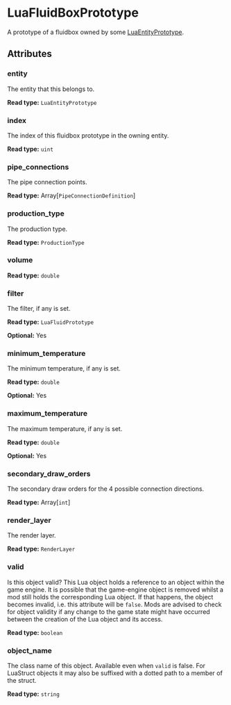# LuaFluidBoxPrototype

A prototype of a fluidbox owned by some [LuaEntityPrototype](runtime:LuaEntityPrototype).

## Attributes

### entity

The entity that this belongs to.

**Read type:** `LuaEntityPrototype`

### index

The index of this fluidbox prototype in the owning entity.

**Read type:** `uint`

### pipe_connections

The pipe connection points.

**Read type:** Array[`PipeConnectionDefinition`]

### production_type

The production type.

**Read type:** `ProductionType`

### volume

**Read type:** `double`

### filter

The filter, if any is set.

**Read type:** `LuaFluidPrototype`

**Optional:** Yes

### minimum_temperature

The minimum temperature, if any is set.

**Read type:** `double`

**Optional:** Yes

### maximum_temperature

The maximum temperature, if any is set.

**Read type:** `double`

**Optional:** Yes

### secondary_draw_orders

The secondary draw orders for the 4 possible connection directions.

**Read type:** Array[`int`]

### render_layer

The render layer.

**Read type:** `RenderLayer`

### valid

Is this object valid? This Lua object holds a reference to an object within the game engine. It is possible that the game-engine object is removed whilst a mod still holds the corresponding Lua object. If that happens, the object becomes invalid, i.e. this attribute will be `false`. Mods are advised to check for object validity if any change to the game state might have occurred between the creation of the Lua object and its access.

**Read type:** `boolean`

### object_name

The class name of this object. Available even when `valid` is false. For LuaStruct objects it may also be suffixed with a dotted path to a member of the struct.

**Read type:** `string`

